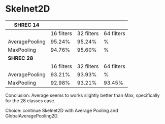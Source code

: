 # Skelnet2D
 
| **SHREC 14**       |            |            |            |
|----------------|------------|------------|------------|
|                | 16 filters | 32 filters | 64 filters |
| AveragePooling | 95.24%          | 95.24%          | %          |
| MaxPooling     | 94.76%     | 95.60%     | %          |
| **SHREC 28**       |            |            |            |
|                | 16 filters | 32 filters | 64 filters |
| AveragePooling | 93.21%          | 93.93%          | %          |
| MaxPooling     | 92.98%          | 93.21%          | 93.45%          |


Conclusion: Average seems to works slightly better than Max, specifically for the 28 classes case.

Choice: continue Skelnet2D with Average Pooling and GlobalAveragePooling2D.